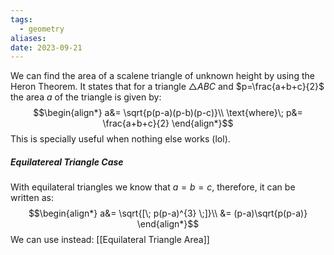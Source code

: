 ```yaml
---
tags:
  - geometry
aliases: 
date: 2023-09-21
---
```

We can find the area of a scalene triangle of unknown height by using the Heron Theorem. 
It states that for a triangle $\triangle{ABC}$ and $p=\frac{a+b+c}{2}$ the area $a$ of the triangle is given by:
$$\begin{align*}
a&= \sqrt{p(p-a)(p-b)(p-c)}\\
\text{where}\; p&= \frac{a+b+c}{2}
\end{align*}$$
This is specially useful when nothing else works (lol).
##### Equilatereal Triangle Case
With equilateral triangles we know that $a=b=c$, therefore, it can be written as:
$$\begin{align*}
a&= \sqrt{[\; p(p-a)^{3} \;]}\\
&= (p-a)\sqrt{p(p-a)}
\end{align*}$$
We can use instead: [[Equilateral Triangle Area]]

